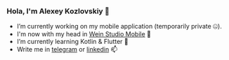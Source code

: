 ### Hola, I'm Alexey Kozlovskiy 👋

- I’m currently working on my mobile application (temporarily private 🤐). 
- I'm now with my head in [Wein Studio Mobile](https://github.com/adkozlovskiy) 🤯
- I’m currently learning Kotlin & Flutter 🌱
- Write me in [telegram](https://t.me/adkozlovskiy) or [linkedin](https://www.linkedin.com/in/alexey-kozlovskiy-15a751206/) 📫
